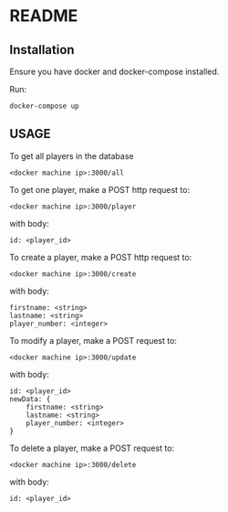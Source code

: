 # README

## Installation

Ensure you have docker and docker-compose installed.

Run:
```
docker-compose up
```

## USAGE

To get all players in the database
```
<docker machine ip>:3000/all
```

To get one player, make a POST http request to:
```
<docker machine ip>:3000/player
```
with body:
```
id: <player_id>

```

To create a player, make a POST http request to:
```
<docker machine ip>:3000/create
```
with body:
```
firstname: <string>
lastname: <string>
player_number: <integer>

```

To modify a player, make a POST request to:
```
<docker machine ip>:3000/update
```
with body:
```
id: <player_id>
newData: {
    firstname: <string>
    lastname: <string>
    player_number: <integer>
}

```

To delete a player, make a POST request to:
```
<docker machine ip>:3000/delete
```
with body:
```
id: <player_id>
```
